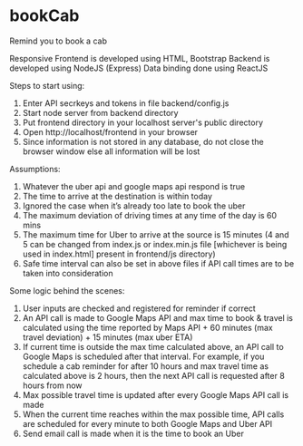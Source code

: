 # bookCab
Remind you to book a cab

Responsive Frontend is developed using HTML, Bootstrap
Backend is developed using NodeJS (Express)
Data binding done using ReactJS


Steps to start using:
1. Enter API secrkeys and tokens in file backend/config.js
2. Start node server from backend directory
3. Put frontend directory in your localhost server's public directory
4. Open http://localhost/frontend in your browser
5. Since information is not stored in any database, do not close the browser window else all information will be lost


Assumptions:
1. Whatever the uber api and google maps api respond is true
2. The time to arrive at the destination is within today
3. Ignored the case when it’s already too late to book the uber
4. The maximum deviation of driving times at any time of the day is 60 mins
5. The maximum time for Uber to arrive at the source is 15 minutes
(4 and 5 can be changed from index.js or index.min.js file [whichever is being used in index.html] present in frontend/js directory)
6. Safe time interval can also be set in above files if API call times are to be taken into consideration


Some logic behind the scenes:
1. User inputs are checked and registered for reminder if correct
2. An API call is made to Google Maps API and max time to book & travel is calculated using the time reported by Maps API + 60 minutes (max travel deviation) + 15 minutes (max uber ETA)
3. If current time is outside the max time calculated above, an API call to Google Maps is scheduled after that interval. For example, if you schedule a cab reminder for after 10 hours and max travel time as calculated above is 2 hours, then the next API call is requested after 8 hours from now
4. Max possible travel time is updated after every Google Maps API call is made
5. When the current time reaches within the max possible time, API calls are scheduled for every minute to both Google Maps and Uber API
6. Send email call is made when it is the time to book an Uber
